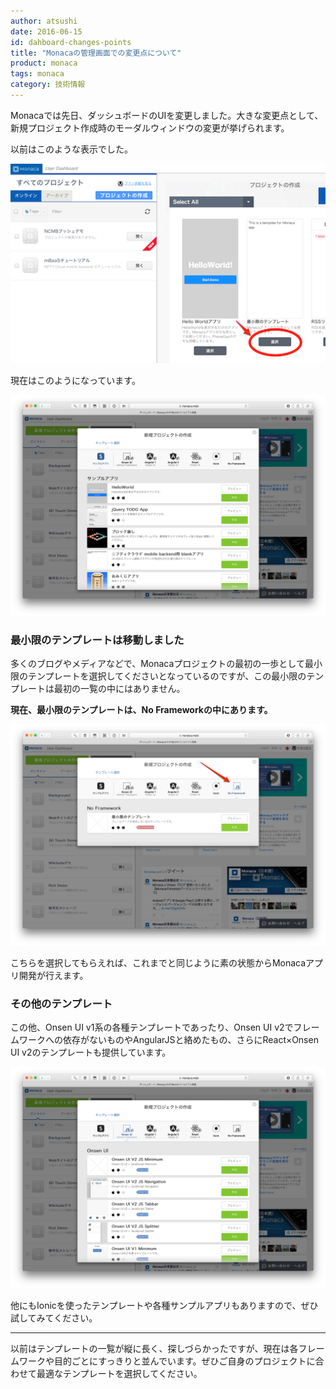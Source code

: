 ```yaml
---
author: atsushi
date: 2016-06-15
id: dahboard-changes-points
title: "Monacaの管理画面での変更点について"
product: monaca
tags: monaca
category: 技術情報
---
```


Monacaでは先日、ダッシュボードのUIを変更しました。大きな変更点として、新規プロジェクト作成時のモーダルウィンドウの変更が挙げられます。

以前はこのような表示でした。

![](../content/images/2016/Jun/monaca-project-template.png)

現在はこのようになっています。

![](../content/images/2016/Jun/monaca-dashboard-changed-1.png)

### 最小限のテンプレートは移動しました

多くのブログやメディアなどで、Monacaプロジェクトの最初の一歩として最小限のテンプレートを選択してくださいとなっているのですが、この最小限のテンプレートは最初の一覧の中にはありません。

**現在、最小限のテンプレートは、No Frameworkの中にあります。**

![](../content/images/2016/Jun/monaca-dashboard-changed-2.png)

こちらを選択してもらえれば、これまでと同じように素の状態からMonacaアプリ開発が行えます。

### その他のテンプレート

この他、Onsen UI v1系の各種テンプレートであったり、Onsen UI v2でフレームワークへの依存がないものやAngularJSと絡めたもの、さらにReact×Onsen UI v2のテンプレートも提供しています。

![](../content/images/2016/Jun/monaca-dashboard-changed-3.png)

他にもIonicを使ったテンプレートや各種サンプルアプリもありますので、ぜひ試してみてください。

----

以前はテンプレートの一覧が縦に長く、探しづらかったですが、現在は各フレームワークや目的ごとにすっきりと並んでいます。ぜひご自身のプロジェクトに合わせて最適なテンプレートを選択してください。
